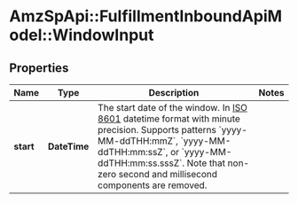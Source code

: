 # AmzSpApi::FulfillmentInboundApiModel::WindowInput

## Properties
Name | Type | Description | Notes
------------ | ------------- | ------------- | -------------
**start** | **DateTime** | The start date of the window. In [ISO 8601](https://developer-docs.amazon.com/sp-api/docs/iso-8601) datetime format with minute precision. Supports patterns &#x60;yyyy-MM-ddTHH:mmZ&#x60;, &#x60;yyyy-MM-ddTHH:mm:ssZ&#x60;, or &#x60;yyyy-MM-ddTHH:mm:ss.sssZ&#x60;. Note that non-zero second and millisecond components are removed. | 

